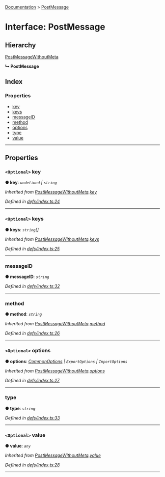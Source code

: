 [Documentation](../README.md) > [PostMessage](../interfaces/postmessage.md)

# Interface: PostMessage

## Hierarchy

 [PostMessageWithoutMeta](postmessagewithoutmeta.md)

**↳ PostMessage**

## Index

### Properties

* [key](postmessage.md#key)
* [keys](postmessage.md#keys)
* [messageID](postmessage.md#messageid)
* [method](postmessage.md#method)
* [options](postmessage.md#options)
* [type](postmessage.md#type)
* [value](postmessage.md#value)

---

## Properties

<a id="key"></a>

### `<Optional>` key

**● key**: *`undefined` \| `string`*

*Inherited from [PostMessageWithoutMeta](postmessagewithoutmeta.md).[key](postmessagewithoutmeta.md#key)*

*Defined in [defs/index.ts:24](https://github.com/badbatch/cachemap/blob/1fafbca/packages/core-worker/src/defs/index.ts#L24)*

___
<a id="keys"></a>

### `<Optional>` keys

**● keys**: *`string`[]*

*Inherited from [PostMessageWithoutMeta](postmessagewithoutmeta.md).[keys](postmessagewithoutmeta.md#keys)*

*Defined in [defs/index.ts:25](https://github.com/badbatch/cachemap/blob/1fafbca/packages/core-worker/src/defs/index.ts#L25)*

___
<a id="messageid"></a>

###  messageID

**● messageID**: *`string`*

*Defined in [defs/index.ts:32](https://github.com/badbatch/cachemap/blob/1fafbca/packages/core-worker/src/defs/index.ts#L32)*

___
<a id="method"></a>

###  method

**● method**: *`string`*

*Inherited from [PostMessageWithoutMeta](postmessagewithoutmeta.md).[method](postmessagewithoutmeta.md#method)*

*Defined in [defs/index.ts:26](https://github.com/badbatch/cachemap/blob/1fafbca/packages/core-worker/src/defs/index.ts#L26)*

___
<a id="options"></a>

### `<Optional>` options

**● options**: *[CommonOptions](commonoptions.md) \| `ExportOptions` \| `ImportOptions`*

*Inherited from [PostMessageWithoutMeta](postmessagewithoutmeta.md).[options](postmessagewithoutmeta.md#options)*

*Defined in [defs/index.ts:27](https://github.com/badbatch/cachemap/blob/1fafbca/packages/core-worker/src/defs/index.ts#L27)*

___
<a id="type"></a>

###  type

**● type**: *`string`*

*Defined in [defs/index.ts:33](https://github.com/badbatch/cachemap/blob/1fafbca/packages/core-worker/src/defs/index.ts#L33)*

___
<a id="value"></a>

### `<Optional>` value

**● value**: *`any`*

*Inherited from [PostMessageWithoutMeta](postmessagewithoutmeta.md).[value](postmessagewithoutmeta.md#value)*

*Defined in [defs/index.ts:28](https://github.com/badbatch/cachemap/blob/1fafbca/packages/core-worker/src/defs/index.ts#L28)*

___

